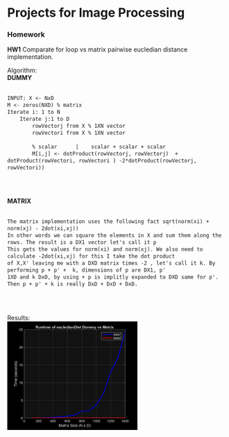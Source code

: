 # Projects for Image Processing 

### Homework

**HW1**
Comparate for loop vs matrix pairwise eucledian distance implementation.

Algorithm:
<br>
 **DUMMY** 
 
  ```

  INPUT: X <- NxD
  M <- zeros(NXD) % matrix
  Iterate i: 1 to N
      Iterate j:1 to D
          rowVectorj from X % 1XN vector
          rowVectori from X % 1XN vector

          % scalar      |    scalar + scalar + scalar 
          M[i,j] <- dotProduct(rowVectorj, rowVectorj)  + dotProduct(rowVectori, rowVectori ) -2*dotProduct(rowVectorj, rowVectori))

  
  ```
<br>

**MATRIX**

   ```

  The matrix implementation uses the following fact sqrt(norm(xi) + norm(xj) - 2dot(xi,xj))
  In other words we can square the elements in X and sum them along the rows. The result is a DX1 vector let's call it p 
  This gets the values for norm(xi) and norm(xj). We also need to calculate -2dot(xi,xj) for this I take the dot product
  of X,X' leaving me with a DXD matrix times -2 , let's call it k. By performing p + p' +  k, dimensions of p are DX1, p'
  1XD and k DxD, by using + p is implitly expanded to DXD same for p'. Then p + p' + k is really DxD + DxD + DxD.

  ```

<br>
<br>

Results:
<br>
<img alt="Runtime_of_eucledianDistDummy_vs_Matrix.png" src="https://github.com/jonss0777/Image-Processing-CSCI367/blob/455a972d1550ef46538ec79f658d61b36e7d91af/Runtime_of_eucledianDistDummy_vs_Matrix.png" width="300" height="250">

    


